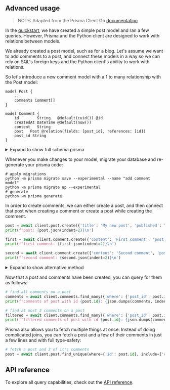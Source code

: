 ## Advanced usage

> NOTE: Adapted from the Prisma Client Go [documentation](https://github.com/prisma/prisma-client-go/blob/master/docs/advanced.md)

In the [quickstart](quickstart.md), we have created a simple post model and ran a few queries. However, Prisma and the
Python client are designed to work with relations between models.

We already created a post model, such as for a blog. Let's assume we want to add comments to a post, and connect these
models in a way so we can rely on SQL's foreign keys and the Python client's ability to work with relations.

So let's introduce a new comment model with a 1 to many relationship with the Post model:

```prisma
model Post {
    ...
    comments Comment[]
}

model Comment {
    id        String   @default(cuid()) @id
    createdAt DateTime @default(now())
    content   String
    post   Post @relation(fields: [post_id], references: [id])
    post_id String
}
```

<details>
    <summary>Expand to show full schema.prisma</summary>

   ```prisma
    datasource db {
        // could be postgresql or mysql
        provider = "sqlite"
        url      = "file:dev.db"
    }

    generator db {
        provider = "python -m prisma"
    }

    model Post {
        id        String   @default(cuid()) @id
        createdAt DateTime @default(now())
        updatedAt DateTime @updatedAt
        title     String
        published Boolean
        desc      String?
        comments Comment[]
    }

    model Comment {
        id        String   @default(cuid()) @id
        createdAt DateTime @default(now())
        content   String
        post   Post @relation(fields: [post_id], references: [id])
        post_id String
    }
   ```

</details>

Whenever you make changes to your model, migrate your database and re-generate your prisma code:

```shell script
# apply migrations
python -m prisma migrate save --experimental --name "add comment model"
python -m prisma migrate up --experimental
# generate
python -m prisma generate
```

In order to create comments, we can either create a post, and then connect that post when creating a comment or create a post while creating the comment.

```py
post = await client.post.create({'title': 'My new post', 'published': True})
print(f'post: {post.json(indent=2)}\n')

first = await client.comment.create({'content': 'First comment', 'post': {'connect': {'id': post.id}}})
print(f'first comment: {first.json(indent=2)}\n')

second = await client.comment.create({'content': 'Second comment', 'post': {'connect': {'id': post.id}}})
print(f'second comment: {second.json(indent=2)}\n')
```

<details>
    <summary>Expand to show alternative method</summary>

   ```py
   first = await client.comment.create(
        {
            'content': 'First comment',
            'post': {'create': {'title': 'My new post', 'published': True}},
        },
        include={'post': True}
   )
   second = await client.comment.create(
        {'content': 'Second comment', 'post': {'connect': {'id': first.post.id}}}
   )
   ```

</details>

Now that a post and comments have been created, you can query for them as follows:

```py
# find all comments on a post
comments = await client.comments.find_many({'where': {'post_id': post.id}})
print(f'comments of post with id {post.id}: {json.dumps(comments, indent=2)}')

# find at most 3 comments on a post
filtered = await client.comments.find_many({'where': {'post_id': post.id}, 'take': 3})
print(f'filtered comments of post with id {post.id}: {json.dumps(comments, indent=2)}')
```

Prisma also allows you to fetch multiple things at once. Instead of doing complicated joins, you can fetch a post and a
few of their comments in just a few lines and with full type-safety:

```py
# fetch a post and 3 of it's comments
post = await client.post.find_unique(where={'id': post.id}, include={'comments': {'take': 3}})
```

## API reference

To explore all query capabilities, check out the [API reference](reference).
